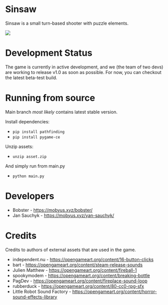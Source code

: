 # Sinsaw
Sinsaw is a small turn-based shooter with puzzle elements.

![](misc/example.gif)

# Development Status
The game is currently in active development, and we (the team of two devs) are working to release v1.0 as soon as possible.
For now, you can checkout the latest beta-test build.

# Running from source
Main branch *most likely* contains latest stable version.

Install dependencies:
* `pip install pathfinding`
* `pip install pygame-ce`

Unzip assets:
* `unzip asset.zip`

And simply run from main.py
* `python main.py`

# Developers
* Bobster - https://mobyus.xyz/bobster/
* Jan Sauchyk - https://mobyus.xyz/yan-sauchyk/

# Credits
Credits to authors of external assets that are used in the game.
* independent.nu - https://opengameart.org/content/16-button-clicks
* bart - https://opengameart.org/content/steam-release-sounds
* Julien Matthew - https://opengameart.org/content/fireball-1
* spookymodem - https://opengameart.org/content/breaking-bottle
* PagDev - https://opengameart.org/content/fireplace-sound-loop
* rubberduck - https://opengameart.org/content/80-cc0-rpg-sfx
* Little Robot Sound Factory - https://opengameart.org/content/horror-sound-effects-library
